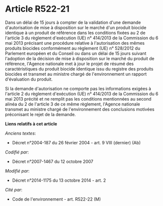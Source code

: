 # Article R522-21

Dans un délai de 15 jours à compter de la validation d'une demande d'autorisation de mise à disposition sur le marché d'un
produit biocide identique à un produit de référence dans les conditions fixées au 2 de l'article 3 du règlement d'exécution
(UE) n° 414/2013 de la Commission du 6 mai 2013 précisant une procédure relative à l'autorisation des mêmes produits biocides
conformément au règlement (UE) n° 528/2012 du Parlement européen et du Conseil ou dans un délai de 15 jours suivant
l'adoption de la décision de mise à disposition sur le marché du produit de référence, l'Agence nationale met à jour le
projet de résumé des caractéristiques du produit biocide identique issu du registre des produits biocides et transmet au
ministre chargé de l'environnement un rapport d'évaluation du produit. 

Si la demande d'autorisation ne comporte pas les informations exigées à l'article 2 du règlement d'exécution (UE) n° 414/2013
de la Commission du 6 mai 2013 précité et ne remplit pas les conditions mentionnées au second alinéa du 2 de l'article 3 de
ce même règlement, l'Agence nationale transmet au ministre chargé de l'environnement des conclusions motivées préconisant le
rejet de la demande.

**Liens relatifs à cet article**

_Anciens textes_:

  - Décret n°2004-187 du 26 février 2004 - art. 9 VIII (dernier) (Ab)

_Codifié par_:

  - Décret n°2007-1467 du 12 octobre 2007

_Modifié par_:

  - Décret n°2014-1175 du 13 octobre 2014 - art. 2

_Cité par_:

  - Code de l'environnement - art. R522-22 (M)
